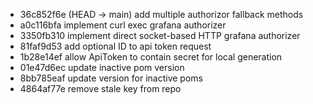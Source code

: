 - 36c852f6e (HEAD -> main) add multiple authorizor fallback methods
- a0c116bfa implement curl exec grafana authorizer
- 3350fb310 implement direct socket-based HTTP grafana authorizer
- 81faf9d53 add optional ID to api token request
- 1b28e14ef allow ApiToken to contain secret for local generation
- 01e47d6ec update inactive pom version
- 8bb785eaf update version for inactive poms
- 4864af77e remove stale key from repo
